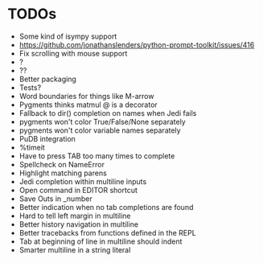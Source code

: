 # TODOs

- Some kind of isympy support
- https://github.com/jonathanslenders/python-prompt-toolkit/issues/416
- Fix scrolling with mouse support
- ?
- ??
- Better packaging
- Tests?
- Word boundaries for things like M-arrow
- Pygments thinks matmul @ is a decorator
- Fallback to dir() completion on names when Jedi fails
- pygments won't color True/False/None separately
- pygments won't color variable names separately
- PuDB integration
- %timeit
- Have to press TAB too many times to complete
- Spellcheck on NameError
- Highlight matching parens
- Jedi completion within multiline inputs
- Open command in EDITOR shortcut
- Save Outs in _number
- Better indication when no tab completions are found
- Hard to tell left margin in multiline
- Better history navigation in multiline
- Better tracebacks from functions defined in the REPL
- Tab at beginning of line in multiline should indent
- Smarter multiline in a string literal
